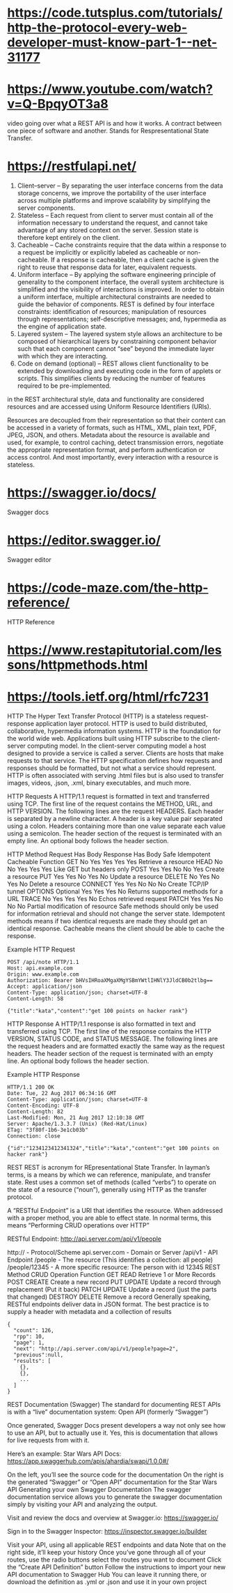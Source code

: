 # https://code.tutsplus.com/tutorials/http-the-protocol-every-web-developer-must-know-part-1--net-31177

# https://www.youtube.com/watch?v=Q-BpqyOT3a8
video going over what a REST API is and how it works.  A contract between one piece of software and another.  Stands for Respresentational State Transfer.

# https://restfulapi.net/
1. Client–server – By separating the user interface concerns from the data storage concerns, we improve the portability of the user interface across multiple platforms and improve scalability by simplifying the server components.
1. Stateless – Each request from client to server must contain all of the information necessary to understand the request, and cannot take advantage of any stored context on the server. Session state is therefore kept entirely on the client.
1. Cacheable – Cache constraints require that the data within a response to a request be implicitly or explicitly labeled as cacheable or non-cacheable. If a response is cacheable, then a client cache is given the right to reuse that response data for later, equivalent requests.
1. Uniform interface – By applying the software engineering principle of generality to the component interface, the overall system architecture is simplified and the visibility of interactions is improved. In order to obtain a uniform interface, multiple architectural constraints are needed to guide the behavior of components. REST is defined by four interface constraints: identification of resources; manipulation of resources through representations; self-descriptive messages; and, hypermedia as the engine of application state.
1. Layered system – The layered system style allows an architecture to be composed of hierarchical layers by constraining component behavior such that each component cannot “see” beyond the immediate layer with which they are interacting.
1. Code on demand (optional) – REST allows client functionality to be extended by downloading and executing code in the form of applets or scripts. This simplifies clients by reducing the number of features required to be pre-implemented.

in the REST architectural style, data and functionality are considered resources and are accessed using Uniform Resource Identifiers (URIs).

Resources are decoupled from their representation so that their content can be accessed in a variety of formats, such as HTML, XML, plain text, PDF, JPEG, JSON, and others. Metadata about the resource is available and used, for example, to control caching, detect transmission errors, negotiate the appropriate representation format, and perform authentication or access control. And most importantly, every interaction with a resource is stateless.

# https://swagger.io/docs/
Swagger docs

# https://editor.swagger.io/
Swagger editor

# https://code-maze.com/the-http-reference/
HTTP Reference

# https://www.restapitutorial.com/lessons/httpmethods.html


# https://tools.ietf.org/html/rfc7231

HTTP
The Hyper Text Transfer Protocol (HTTP) is a stateless request-response application layer protocol. HTTP is used to build distributed, collaborative, hypermedia information systems. HTTP is the foundation for the world wide web. Applications built using HTTP subscribe to the client-server computing model. In the client-server computing model a host designed to provide a service is called a server. Clients are hosts that make requests to that service. The HTTP specification defines how requests and responses should be formatted, but not what a service should represent. HTTP is often associated with serving .html files but is also used to transfer images, videos, .json, .xml, binary executables, and much more.

HTTP Requests
A HTTP/1.1 request is formatted in text and transferred using TCP. The first line of the request contains the METHOD, URL, and HTTP VERSION. The following lines are the request HEADERS. Each header is separated by a newline character. A header is a key value pair separated using a colon. Headers containing more than one value separate each value using a semicolon. The header section of the request is terminated with an empty line. An optional body follows the header section.

HTTP Method	Request Has Body	Response Has Body	Safe	Idempotent	Cacheable	Function
GET	No	Yes	Yes	Yes	Yes	Retrieve a resource
HEAD	No	No	Yes	Yes	Yes	Like GET but headers only
POST	Yes	Yes	No	No	Yes	Create a resource
PUT	Yes	Yes	No	Yes	No	Update a resource
DELETE	No	Yes	No	Yes	No	Delete a resource
CONNECT	Yes	Yes	No	No	No	Create TCP/IP tunnel
OPTIONS	Optional	Yes	Yes	Yes	No	Returns supported methods for a URL
TRACE	No	Yes	Yes	Yes	No	Echos retrieved request
PATCH	Yes	Yes	No	No	No	Partial modification of resource
Safe methods should only be used for information retrieval and should not change the server state. Idempotent methods means if two identical requests are made they should get an identical response. Cacheable means the client should be able to cache the response.

Example HTTP Request
```
POST /api/note HTTP/1.1
Host: api.example.com
Origin: www.example.com
Authorization: Bearer bHVsIHRoaXMgaXMgYSBmYWtlIHNlY3JldCB0b2tlbg==
Accept: application/json
Content-Type: application/json; charset=UTF-8
Content-Length: 58

{"title":"kata","content":"get 100 points on hacker rank"}
```


HTTP Response
A HTTP/1.1 response is also formatted in text and transferred using TCP. The first line of the response contains the HTTP VERSION, STATUS CODE, and STATUS MESSAGE. The following lines are the request headers and are formatted exactly the same way as the request headers. The header section of the request is terminated with an empty line. An optional body follows the header section.

Example HTTP Response
```
HTTP/1.1 200 OK
Date: Tue, 22 Aug 2017 06:34:16 GMT
Content-Type: application/json; charset=UTF-8
Content-Encoding: UTF-8
Content-Length: 82
Last-Modified: Mon, 21 Aug 2017 12:10:38 GMT
Server: Apache/1.3.3.7 (Unix) (Red-Hat/Linux)
ETag: "3f80f-1b6-3e1cb03b"
Connection: close

{"id":"1234123412341324","title":"kata","content":"get 100 points on hacker rank"}
```


REST
REST is acronym for REpresentational State Transfer. In layman’s terms, is a means by which we can reference, manipulate, and transfer state. Rest uses a common set of methods (called “verbs”) to operate on the state of a resource (“noun”), generally using HTTP as the transfer protocol.

A “RESTful Endpoint” is a URI that identifies the resource. When addressed with a proper method, you are able to effect state. In normal terms, this means “Performing CRUD operations over HTTP”

RESTful Endpoint: http://api.server.com/api/v1/people

http:// - Protocol/Scheme
api.server.com - Domain or Server
/api/v1 - API Endpoint
/people - The resource (This identifies a collection: all people)
/people/12345 - A more specific resource: The person with id 12345
REST Method	CRUD Operation	Function
GET	READ	Retrieve 1 or More Records
POST	CREATE	Create a new record
PUT	UPDATE	Update a record through replacement (Put it back)
PATCH	UPDATE	Update a record (just the parts that changed)
DESTROY	DELETE	Remove a record
Generally speaking, RESTful endpoints deliver data in JSON format. The best practice is to supply a header with metadata and a collection of results
```
{
  "count": 126,
  "rpp": 10,
  "page": 1,
  "next": "http://api.server.com/api/v1/people?page=2",
  "previous":null,
  "results": [
    {},
    {},
    ...
  ]
}
```

REST Documentation (Swagger)
The standard for documenting REST APIs is with a “live” documentation system: Open API (formerly “Swagger”)

Once generated, Swagger Docs present developers a way not only see how to use an API, but to actually use it. Yes, this is documentation that allows for live requests from with it.

Here’s an example: Star Wars API Docs: https://app.swaggerhub.com/apis/ahardia/swapi/1.0.0#/

On the left, you’ll see the source code for the documentation
On the right is the generated “Swagger” or “Open API” documentation for the Star Wars API
Generating your own Swagger Documentation
The swagger documentation service allows you to generate the swagger documentation simply by visiting your API and analyzing the output.

Visit and review the docs and overview at Swagger.io:
https://swagger.io/

Sign in to the Swagger Inspector:
https://inspector.swagger.io/builder

Visit your API, using all applicable REST endpoints and data
Note that on the right side, it’ll keep your history
Once you’ve gone through all of your routes, use the radio buttons select the routes you want to document
Click the “Create API Definition” button
Follow the instructions to import your new API documentation to Swagger Hub
You can leave it running there, or download the definition as .yml or .json and use it in your own project